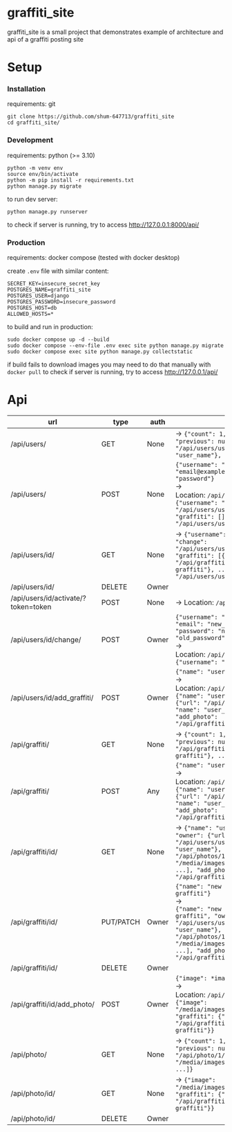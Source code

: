 # graffiti_site

graffiti_site is a small project that demonstrates example of architecture and api of a graffiti posting site

# Setup

### Installation

requirements: git

```
git clone https://github.com/shum-647713/graffiti_site
cd graffiti_site/
```

### Development

requirements: python (>= 3.10)

```
python -m venv env
source env/bin/activate
python -m pip install -r requirements.txt
python manage.py migrate
```

to run dev server:
```
python manage.py runserver
```
to check if server is running, try to access http://127.0.0.1:8000/api/

### Production

requirements: docker compose (tested with docker desktop)

create `.env` file with similar content:
```
SECRET_KEY=insecure_secret_key
POSTGRES_NAME=graffiti_site
POSTGRES_USER=django
POSTGRES_PASSWORD=insecure_password
POSTGRES_HOST=db
ALLOWED_HOSTS=*
```

to build and run in production:
```
sudo docker compose up -d --build
sudo docker compose --env-file .env exec site python manage.py migrate
sudo docker compose exec site python manage.py collectstatic
```
if build fails to download images you may need to do that manually with `docker pull`
to check if server is running, try to access http://127.0.0.1/api/

# Api

| url                                 | type      | auth  | example                                                                                                                                                                                                                                                                                           |
| ----------------------------------- | --------- | ----- | ------------------------------------------------------------------------------------------------------------------------------------------------------------------------------------------------------------------------------------------------------------------------------------------------- |
| /api/users/                         | GET       | None  | -> `{"count": 1, "next": null, "previous": null, "results": [{"url": "/api/users/user_name/", "username": "user_name"}, ...]}`                                                                                                                                                                    |
| /api/users/                         | POST      | None  | `{"username": "user_name", "email": "email@example.com", "password": "password"}`<br>-><br>Location: `/api/users/user_name/`<br>`{"username": "user_name", "change": "/api/users/user_name/change/", "graffiti": [], "add_graffiti": "/api/users/user_name/add_graffiti/"}`                       |
| /api/users/id/                      | GET       | None  | -> `{"username": "user_name", "change": "/api/users/user_name/change/", "graffiti": [{"url": "/api/graffiti/1/", "name": "user's graffiti"}, ...], "add_graffiti": "/api/users/user_name/add_graffiti/"}`                                                                                         |
| /api/users/id/                      | DELETE    | Owner |                                                                                                                                                                                                                                                                                                   |
| /api/users/id/activate/?token=token | POST      | None  | -> Location: `/api/users/user_name/`                                                                                                                                                                                                                                                              |
| /api/users/id/change/               | POST      | Owner | `{"username": "new_user_name", "email": "new_email@example.com", "password": "new_password", "old_password": "password"}`<br>-><br>Location: `/api/users/new_user_name/`<br>`{"username": "new_user_name"}`                                                                                       |
| /api/users/id/add_graffiti/         | POST      | Owner | `{"name": "user's graffiti"}`<br>-><br>Location: `/api/graffiti/1/`<br>`{"name": "user's graffiti", "owner": {"url": "/api/users/user_name/", "name": "user_name"}, "photos": [], "add_photo": "/api/graffiti/1/add_photo/"}`                                                                     |
| /api/graffiti/                      | GET       | None  | -> `{"count": 1, "next": null, "previous": null, "results": [{"url": "/api/graffiti/1/", "name": "user's graffiti"}, ...]}`                                                                                                                                                                       |
| /api/graffiti/                      | POST      | Any   | `{"name": "user's graffiti"}`<br>-><br>Location: `/api/graffiti/1/`<br>`{"name": "user's graffiti", "owner": {"url": "/api/users/user_name/", "name": "user_name"}, "photos": [], "add_photo": "/api/graffiti/1/add_photo/"}`                                                                     |
| /api/graffiti/id/                   | GET       | None  | -> `{"name": "user's graffiti", "owner": {"url": "/api/users/user_name/", "name": "user_name"}, "photos": [{"url": "/api/photos/1/", "image": "/media/images/hash_of_image.png"}, ...], "add_photo": "/api/graffiti/1/add_photo/"}`                                                               |
| /api/graffiti/id/                   | PUT/PATCH | Owner | `{"name": "new name for user's graffiti"}`<br>-><br>`{"name": "new name for user's graffiti", "owner": {"url": "/api/users/user_name/", "name": "user_name"}, "photos": [{"url": "/api/photos/1/", "image": "/media/images/hash_of_image.png"}, ...], "add_photo": "/api/graffiti/1/add_photo/"}` |
| /api/graffiti/id/                   | DELETE    | Owner |                                                                                                                                                                                                                                                                                                   |
| /api/graffiti/id/add_photo/         | POST      | Owner | `{"image": *image*}`<br>-><br>Location: `/api/photo/1/`<br>`{"image": "/media/images/hash_of_image.png", "graffiti": {"url": "/api/graffiti/1/", "name": "user's graffiti"}}`                                                                                                                     |
| /api/photo/                         | GET       | None  | -> `{"count": 1, "next": null, "previous": null, "results": [{"url": "/api/photo/1/", "image": "/media/images/hash_of_image.png"}, ...]}`                                                                                                                                                         |
| /api/photo/id/                      | GET       | None  | -> `{"image": "/media/images/hash_of_image.png", "graffiti": {"url": "/api/graffiti/1/", "name": "user's graffiti"}}`                                                                                                                                                                             |
| /api/photo/id/                      | DELETE    | Owner |                                                                                                                                                                                                                                                                                                   |
